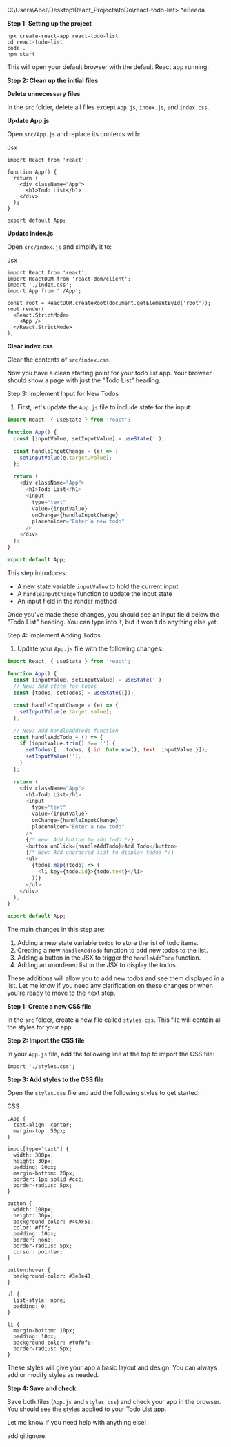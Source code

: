 C:\Users\Abel\Desktop\React_Projects\toDo\react-todo-list> ^e8eeda

**Step 1: Setting up the project**

`npx create-react-app react-todo-list`  
`cd react-todo-list`  
`code .`  
`npm start`

This will open your default browser with the default React app running.

**Step 2: Clean up the initial files**

**Delete unnecessary files**

In the `src` folder, delete all files except `App.js`, `index.js`, and `index.css`.

**Update App.js**

Open `src/App.js` and replace its contents with:

Jsx

```
import React from 'react';

function App() {
  return (
    <div className="App">
      <h1>Todo List</h1>
    </div>
  );
}

export default App;
```

**Update index.js**

Open `src/index.js` and simplify it to:

Jsx

```
import React from 'react';
import ReactDOM from 'react-dom/client';
import './index.css';
import App from './App';

const root = ReactDOM.createRoot(document.getElementById('root'));
root.render(
  <React.StrictMode>
    <App />
  </React.StrictMode>
);
```

**Clear index.css**

Clear the contents of `src/index.css`.

Now you have a clean starting point for your todo list app. Your browser should show a page with just the "Todo List" heading.




Step 3: Implement Input for New Todos

1. First, let's update the `App.js` file to include state for the input:

```javascript
import React, { useState } from 'react';

function App() {
  const [inputValue, setInputValue] = useState('');

  const handleInputChange = (e) => {
    setInputValue(e.target.value);
  };

  return (
    <div className="App">
      <h1>Todo List</h1>
      <input
        type="text"
        value={inputValue}
        onChange={handleInputChange}
        placeholder="Enter a new todo"
      />
    </div>
  );
}

export default App;
```

This step introduces:

- A new state variable `inputValue` to hold the current input
- A `handleInputChange` function to update the input state
- An input field in the render method

Once you've made these changes, you should see an input field below the "Todo List" heading. You can type into it, but it won't do anything else yet.



Step 4: Implement Adding Todos

1. Update your `App.js` file with the following changes:


```javascript
import React, { useState } from 'react';

function App() {
  const [inputValue, setInputValue] = useState('');
  // New: Add state for todos
  const [todos, setTodos] = useState([]);

  const handleInputChange = (e) => {
    setInputValue(e.target.value);
  };

  // New: Add handleAddTodo function
  const handleAddTodo = () => {
    if (inputValue.trim() !== '') {
      setTodos([...todos, { id: Date.now(), text: inputValue }]);
      setInputValue('');
    }
  };

  return (
    <div className="App">
      <h1>Todo List</h1>
      <input
        type="text"
        value={inputValue}
        onChange={handleInputChange}
        placeholder="Enter a new todo"
      />
      {/* New: Add button to add todo */}
      <button onClick={handleAddTodo}>Add Todo</button>
      {/* New: Add unordered list to display todos */}
      <ul>
        {todos.map((todo) => (
          <li key={todo.id}>{todo.text}</li>
        ))}
      </ul>
    </div>
  );
}

export default App;
```


The main changes in this step are:

1. Adding a new state variable `todos` to store the list of todo items.
2. Creating a new `handleAddTodo` function to add new todos to the list.
3. Adding a button in the JSX to trigger the `handleAddTodo` function.
4. Adding an unordered list in the JSX to display the todos.

These additions will allow you to add new todos and see them displayed in a list. Let me know if you need any clarification on these changes or when you're ready to move to the next step.



**Step 1: Create a new CSS file**

In the `src` folder, create a new file called `styles.css`. This file will contain all the styles for your app.

**Step 2: Import the CSS file**

In your `App.js` file, add the following line at the top to import the CSS file:

`import './styles.css';`

**Step 3: Add styles to the CSS file**

Open the `styles.css` file and add the following styles to get started:

CSS

```
.App {
  text-align: center;
  margin-top: 50px;
}

input[type="text"] {
  width: 300px;
  height: 30px;
  padding: 10px;
  margin-bottom: 20px;
  border: 1px solid #ccc;
  border-radius: 5px;
}

button {
  width: 100px;
  height: 30px;
  background-color: #4CAF50;
  color: #fff;
  padding: 10px;
  border: none;
  border-radius: 5px;
  cursor: pointer;
}

button:hover {
  background-color: #3e8e41;
}

ul {
  list-style: none;
  padding: 0;
}

li {
  margin-bottom: 10px;
  padding: 10px;
  background-color: #f0f0f0;
  border-radius: 5px;
}
```

These styles will give your app a basic layout and design. You can always add or modify styles as needed.

**Step 4: Save and check**

Save both files (`App.js` and `styles.css`) and check your app in the browser. You should see the styles applied to your Todo List app.

Let me know if you need help with anything else!


add gitignore. 